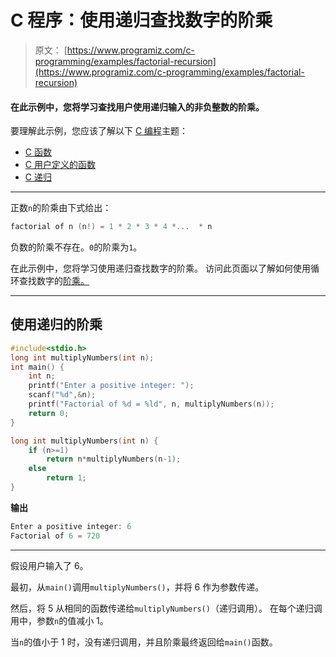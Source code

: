 # C 程序：使用递归查找数字的阶乘

> 原文： [https://www.programiz.com/c-programming/examples/factorial-recursion](https://www.programiz.com/c-programming/examples/factorial-recursion)

#### 在此示例中，您将学习查找用户使用递归输入的非负整数的阶乘。

要理解此示例，您应该了解以下 [C 编程](/c-programming "C tutorial")主题：

*   [C 函数](/c-programming/c-functions)
*   [C 用户定义的函数](/c-programming/c-user-defined-functions)
*   [C 递归](/c-programming/c-recursion)

* * *

正数`n`的阶乘由下式给出：

```c
factorial of n (n!) = 1 * 2 * 3 * 4 *...  * n 
```

负数的阶乘不存在。`0`的阶乘为`1`。

在此示例中，您将学习使用递归查找数字的阶乘。 访问此页面以了解如何使用循环查找数字的[阶乘。](https://www.programiz.com/c-programming/examples/factorial)

* * *

## 使用递归的阶乘

```c
#include<stdio.h>
long int multiplyNumbers(int n);
int main() {
    int n;
    printf("Enter a positive integer: ");
    scanf("%d",&n);
    printf("Factorial of %d = %ld", n, multiplyNumbers(n));
    return 0;
}

long int multiplyNumbers(int n) {
    if (n>=1)
        return n*multiplyNumbers(n-1);
    else
        return 1;
} 
```

**输出**

```c
Enter a positive integer: 6
Factorial of 6 = 720 
```

* * *

假设用户输入了 6。

最初，从`main()`调用`multiplyNumbers()`，并将 6 作为参数传递。

然后，将 5 从相同的函数传递给`multiplyNumbers()`（递归调用）。 在每个递归调用中，参数`n`的值减小 1。

当`n`的值小于 1 时，没有递归调用，并且阶乘最终返回给`main()`函数。